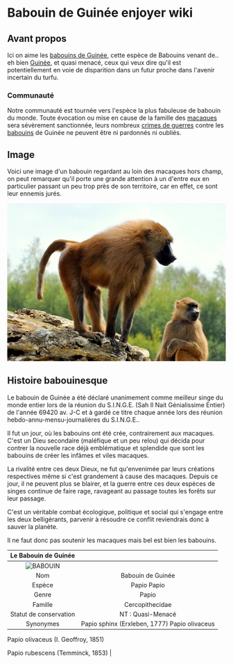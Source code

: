 # Babouin de Guinée enjoyer wiki



## Avant propos

Ici on aime les [babouins de Guinée](https://fr.wikipedia.org/wiki/Babouin_de_Guin%C3%A9e), cette espèce de Babouins venant de.. eh bien [Guinée](https://fr.wikipedia.org/wiki/Guin%C3%A9e), et quasi menacé, ceux qui veux dire qu'il est potentiellement en voie de disparition dans un futur proche dans l'avenir incertain du turfu.

### Communauté

Notre communauté est tournée vers l'espèce la plus fabuleuse de babouin du monde. Toute évocation ou mise en cause de la famille des [macaques](https://fr.wikipedia.org/wiki/Crime_de_guerre) sera sévèrement sanctionnée, leurs nombreux [crimes de guerres](https://fr.wikipedia.org/wiki/Crime_de_guerre) contre les [babouins](https://fr.wikipedia.org/wiki/Perfection) de Guinée ne peuvent être ni pardonnés ni oubliés.

## Image

Voici une image d'un babouin regardant au loin des macaques hors champ, on peut remarquer qu'il porte une grande attention à un d'entre eux en particulier passant un peu trop près de son territoire, car en effet, ce sont leur ennemis jurés.

![](https://github.com/Zeta002/Angelo-Valentin-Wiki/blob/main/Babouin-de-guinee.webp "Babouin de Guinée")

## Histoire babouinesque

Le babouin de Guinée a été déclaré unanimement comme meilleur singe du monde entier lors de la réunion du S.I.N.G.E. (Sah Il Nait Génialissime Entier) de l'année 69420 av. J-C et à gardé ce titre chaque année lors des réunion hebdo-annu-mensu-journalières du S.I.N.G.E..


Il fut un jour, où les babouins ont été crée, contrairement aux macaques. C'est un Dieu secondaire (maléfique et un peu relou) qui décida pour contrer la nouvelle race déjà emblématique et splendide que sont les babouins de créer les infâmes et viles macaques.

La rivalité entre ces deux Dieux, ne fut qu'envenimée par leurs créations respectives même si c'est grandement à cause des macaques. Depuis ce jour, il ne peuvent plus se blairer, et la guerre entre ces deux espèces de singes continue de faire rage, ravageant au passage toutes les forêts sur leur passage.

C'est un véritable combat écologique, politique et social qui s'engage entre les deux belligérants, parvenir à résoudre ce conflit reviendrais donc à sauver la planète.

Il ne faut donc pas soutenir les macaques mais bel est bien les babouins.

|Le Babouin de Guinée|  |
|:---:|:---:|
| ![](https://static.wikia.nocookie.net/babouin-de-guinnee-enjoyer/images/f/f7/Uyuni_babouin_1440_550_0.jpg/revision/latest?cb=20221017090150 "BABOUIN") |  |
| Nom | Babouin de Guinée |
| Espèce | Papio Papio |
| Genre | Papio |
| Famille | Cercopithecidae |
| Statut de conservation | NT : Quasi-Menacé |
| Synonymes | Papio sphinx (Erxleben, 1777)  Papio olivaceus |

Papio olivaceus
(I. Geoffroy, 1851)

Papio rubescens
(Temminck, 1853) |
